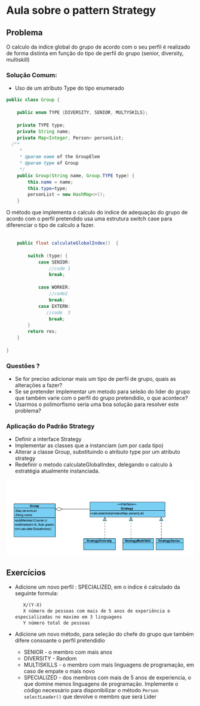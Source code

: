 # Aula sobre o pattern Strategy

## Problema
O calculo da indice global do grupo de acordo com o seu perfil é realizado de forma distinta em função do tipo de perfil do grupo (senior, diversity, multiskill)

### Solução Comum:
- Uso de um atributo Type do tipo enumerado
```java
public class Group {

    public enum TYPE {DIVERSITY, SENIOR, MULTYSKILS};

    private TYPE type;
    private String name;
    private Map<Integer, Person> personList;
  /**
     *
     * @param name of the GroupElem
     * @param type of Group
     */
    public Group(String name, Group.TYPE type) {
        this.name = name;
        this.type=type;
        personList = new HashMap<>();
    }

```
O método que implementa o calculo do indice de adequação do grupo de acordo com o perfil pretendido usa uma estrutura switch case para diferenciar o tipo de calculo a fazer.
```java

    public float calculateGlobalIndex()  {
        
        switch (type) {
            case SENIOR:
                //code 1             
                break;

            case WORKER:
                //code2
                break;
            case EXTERN:
               //code  3
                break;
        }
        return res;
    }

}
```
### Questões ?
- Se for preciso adicionar mais um tipo de perfil de grupo, quais as alterações a fazer?
- Se se pretender implementar um metodo para seleão do lider do grupo que também varie com o perfil do grupo pretendidio, o que acontece?
- Usarmos o polimorfismo seria uma boa solução para resolver este problema?

### Aplicação do Padrão Strategy
- Definir a interface Strategy
- Implementar as classes que a instanciam (um por cada tipo)
- Alterar a classe Group, substituindo o atributo type por um atributo strategy
- Redefinir o metodo calculateGlobalIndex, delegando o calculo à estratégia atualmente instanciada.

![strategy](images/patternStrategy.PNG)

## Exercícios
 - Adicione um novo perfil  : SPECIALIZED, em o indice é calculado da seguinte formula:  
      ````
         X/(Y-X) 
         X número de pessoas com mais de 5 anos de experiência e especializadas no maximo em 3 linguagens
         Y número total de pessoas
      ````
    
 - Adicione um novo método, para seleção do chefe do grupo que também difere consoante o perfil pretendidio 
    - SENIOR - o membro com mais anos 
    - DIVERSITY - Random
    - MULTISKILLS - o membro com mais linguagens de programação, em caso de empate o mais novo
    - SPECIALIZED - dos membros com mais de 5 anos de experiencia, o que domine menos linguagens de programação.
    Implemente o código necessário para disponibilizar o método
    ``` Person selectLeader() ``` que devolve o membro que será Lider


